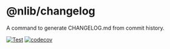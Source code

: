 # @nlib/changelog

A command to generate CHANGELOG.md from commit history.

[![Test](https://github.com/nlibjs/changelog/actions/workflows/test.yml/badge.svg)](https://github.com/nlibjs/changelog/actions/workflows/test.yml)
[![codecov](https://codecov.io/gh/nlibjs/changelog/branch/master/graph/badge.svg)](https://codecov.io/gh/nlibjs/changelog)
